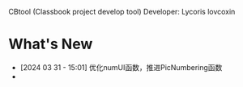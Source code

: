 CBtool (Classbook project develop tool)
Developer: Lycoris lovcoxin

# What's New
- [2024 03 31 - 15:01] 优化numUI函数，推进PicNumbering函数
- 
